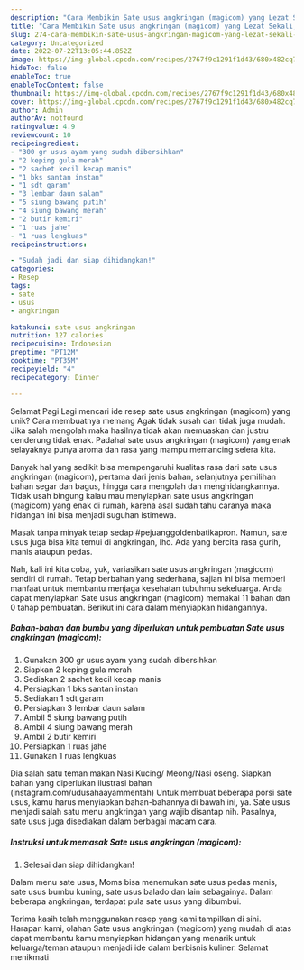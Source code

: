 ```yaml
---
description: "Cara Membikin Sate usus angkringan (magicom) yang Lezat Sekali, Lezat"
title: "Cara Membikin Sate usus angkringan (magicom) yang Lezat Sekali, Lezat"
slug: 274-cara-membikin-sate-usus-angkringan-magicom-yang-lezat-sekali-lezat
category: Uncategorized
date: 2022-07-22T13:05:44.852Z
image: https://img-global.cpcdn.com/recipes/2767f9c1291f1d43/680x482cq70/sate-usus-angkringan-magicom-foto-resep-utama.jpg
hideToc: false
enableToc: true
enableTocContent: false
thumbnail: https://img-global.cpcdn.com/recipes/2767f9c1291f1d43/680x482cq70/sate-usus-angkringan-magicom-foto-resep-utama.jpg
cover: https://img-global.cpcdn.com/recipes/2767f9c1291f1d43/680x482cq70/sate-usus-angkringan-magicom-foto-resep-utama.jpg
author: Admin
authorAv: notfound
ratingvalue: 4.9
reviewcount: 10
recipeingredient:
- "300 gr usus ayam yang sudah dibersihkan"
- "2 keping gula merah"
- "2 sachet kecil kecap manis"
- "1 bks santan instan"
- "1 sdt garam"
- "3 lembar daun salam"
- "5 siung bawang putih"
- "4 siung bawang merah"
- "2 butir kemiri"
- "1 ruas jahe"
- "1 ruas lengkuas"
recipeinstructions:

- "Sudah jadi dan siap dihidangkan!"
categories:
- Resep
tags:
- sate
- usus
- angkringan

katakunci: sate usus angkringan 
nutrition: 127 calories
recipecuisine: Indonesian
preptime: "PT12M"
cooktime: "PT35M"
recipeyield: "4"
recipecategory: Dinner

---
```



Selamat Pagi Lagi mencari ide resep sate usus angkringan (magicom) yang unik? Cara membuatnya memang Agak tidak susah dan tidak juga mudah. Jika salah mengolah maka hasilnya tidak akan memuaskan dan justru cenderung tidak enak. Padahal sate usus angkringan (magicom) yang enak selayaknya punya aroma dan rasa yang mampu memancing selera kita.


Banyak hal yang sedikit bisa mempengaruhi kualitas rasa dari sate usus angkringan (magicom), pertama dari jenis bahan, selanjutnya pemilihan bahan segar dan bagus, hingga cara mengolah dan menghidangkannya. Tidak usah bingung kalau mau menyiapkan sate usus angkringan (magicom) yang enak di rumah, karena asal sudah tahu caranya maka hidangan ini bisa menjadi suguhan istimewa.

Masak tanpa minyak tetap sedap #pejuanggoldenbatikapron. Namun, sate usus juga bisa kita temui di angkringan, lho. Ada yang bercita rasa gurih, manis ataupun pedas.


Nah, kali ini kita coba, yuk, variasikan sate usus angkringan (magicom) sendiri di rumah. Tetap berbahan yang sederhana, sajian ini bisa memberi manfaat untuk membantu menjaga kesehatan tubuhmu sekeluarga. Anda dapat menyiapkan Sate usus angkringan (magicom) memakai 11 bahan dan 0 tahap pembuatan. Berikut ini cara dalam menyiapkan hidangannya.

<!--inarticleads1-->

##### Bahan-bahan dan bumbu yang diperlukan untuk pembuatan Sate usus angkringan (magicom):

1. Gunakan 300 gr usus ayam yang sudah dibersihkan
1. Siapkan 2 keping gula merah
1. Sediakan 2 sachet kecil kecap manis
1. Persiapkan 1 bks santan instan
1. Sediakan 1 sdt garam
1. Persiapkan 3 lembar daun salam
1. Ambil 5 siung bawang putih
1. Ambil 4 siung bawang merah
1. Ambil 2 butir kemiri
1. Persiapkan 1 ruas jahe
1. Gunakan 1 ruas lengkuas


Dia salah satu teman makan Nasi Kucing/ Meong/Nasi oseng. Siapkan bahan yang diperlukan ilustrasi bahan (instagram.com/udusahaayammentah) Untuk membuat beberapa porsi sate usus, kamu harus menyiapkan bahan-bahannya di bawah ini, ya. Sate usus menjadi salah satu menu angkringan yang wajib disantap nih. Pasalnya, sate usus juga disediakan dalam berbagai macam cara. 

<!--inarticleads2-->

##### Instruksi untuk memasak Sate usus angkringan (magicom):


1. Selesai dan siap dihidangkan!

Dalam menu sate usus, Moms bisa menemukan sate usus pedas manis, sate usus bumbu kuning, sate usus balado dan lain sebagainya. Dalam beberapa angkringan, terdapat pula sate usus yang dibumbui. 

Terima kasih telah menggunakan resep yang kami tampilkan di sini. Harapan kami, olahan Sate usus angkringan (magicom) yang mudah di atas dapat membantu kamu menyiapkan hidangan yang menarik untuk keluarga/teman ataupun menjadi ide dalam berbisnis kuliner. Selamat menikmati
